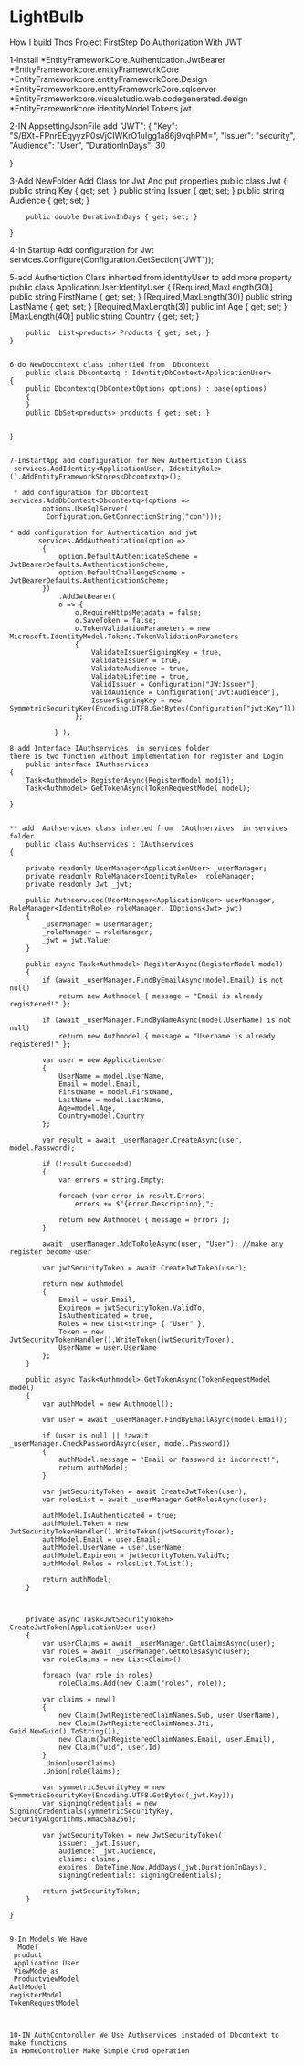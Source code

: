 # LightBulb
How I build Thos Project
FirstStep Do Authorization With JWT   

1-install 
*EntityFrameworkCore.Authentication.JwtBearer
*EntityFrameworkcore.entityFrameworkCore
*EntityFrameworkcore.entityFrameworkCore.Design
*EntityFrameworkcore.entityFrameworkCore.sqlserver
*EntityFrameworkcore.visualstudio.web.codegenerated.design
*EntityFrameworkcore.identityModel.Tokens.jwt

2-IN AppsettingJsonFile
add   "JWT": {
    "Key": "S/BXt+FPnrEEqyyzP0sVjCIWKrO1uIgg1a86j9vqhPM=",
    "Issuer": "security",
    "Audience": "User",
    "DurationInDays": 30

  }

3-Add NewFolder Add Class for Jwt And put properties 
    public class Jwt
    {
        public string Key { get; set; }
        public string Issuer { get; set; }
        public string Audience { get; set; }

        public double DurationInDays { get; set; }

    }
    
    
 4-In Startup Add configuration for Jwt
 services.Configure<Jwt>(Configuration.GetSection("JWT"));
    
 5-add Authertiction Class inhertied from identityUser
    to  add more property
     public class ApplicationUser:IdentityUser
    {
        [Required,MaxLength(30)]
        public string FirstName { get; set; }
        [Required,MaxLength(30)]
        public string LastName { get; set; }
        [Required,MaxLength(3)]
        public int Age { get; set; }
        [MaxLength(40)]
        public string Country { get; set; }

       
        public  List<products> Products { get; set; }
    }
    
    
    6-do NewDbcontext class inhertied from  Dbcontext
        public class Dbcontextq : IdentityDbContext<ApplicationUser>
    {
        public Dbcontextq(DbContextOptions options) : base(options)
        {
        }
        public DbSet<products> products { get; set; }
      
      
    }
    
    
    7-InstartApp add configuration for New Authertiction Class
     services.AddIdentity<ApplicationUser, IdentityRole>().AddEntityFrameworkStores<Dbcontextq>();
   
     * add configuration for Dbcontext
    services.AddDbContext<Dbcontextq>(options =>
            options.UseSqlServer(
             Configuration.GetConnectionString("con")));
    
    * add configuration for Authentication and jwt
           services.AddAuthentication(option =>
            {
                option.DefaultAuthenticateScheme = JwtBearerDefaults.AuthenticationScheme;
                option.DefaultChallengeScheme = JwtBearerDefaults.AuthenticationScheme;
            })
                .AddJwtBearer(
                o => {
                    o.RequireHttpsMetadata = false;
                    o.SaveToken = false;
                    o.TokenValidationParameters = new Microsoft.IdentityModel.Tokens.TokenValidationParameters
                    {
                        ValidateIssuerSigningKey = true,
                        ValidateIssuer = true,
                        ValidateAudience = true,
                        ValidateLifetime = true,
                        ValidIssuer = Configuration["JW:Issuer"],
                        ValidAudience = Configuration["Jwt:Audience"],
                        IssuerSigningKey = new SymmetricSecurityKey(Encoding.UTF8.GetBytes(Configuration["jwt:Key"]))
                    };
  
               } );  

    8-add Interface IAuthservices  in services folder
    there is two function without implementation for register and Login 
        public interface IAuthservices
    {
        Task<Authmodel> RegisterAsync(RegisterModel modil);
        Task<Authmodel> GetTokenAsync(TokenRequestModel model);
        
    }
    
    
    ** add  Authservices class inherted from  IAuthservices  in services folder
        public class Authservices : IAuthservices
    {
      
        private readonly UserManager<ApplicationUser> _userManager;
        private readonly RoleManager<IdentityRole> _roleManager;
        private readonly Jwt _jwt;

        public Authservices(UserManager<ApplicationUser> userManager, RoleManager<IdentityRole> roleManager, IOptions<Jwt> jwt)
        {
            _userManager = userManager;
            _roleManager = roleManager;
            _jwt = jwt.Value;
        }

        public async Task<Authmodel> RegisterAsync(RegisterModel model)
        {
            if (await _userManager.FindByEmailAsync(model.Email) is not null)
                return new Authmodel { message = "Email is already registered!" };

            if (await _userManager.FindByNameAsync(model.UserName) is not null)
                return new Authmodel { message = "Username is already registered!" };

            var user = new ApplicationUser
            {
                UserName = model.UserName,
                Email = model.Email,
                FirstName = model.FirstName,
                LastName = model.LastName,
                Age=model.Age,
                Country=model.Country
            };

            var result = await _userManager.CreateAsync(user, model.Password);

            if (!result.Succeeded)
            {
                var errors = string.Empty;

                foreach (var error in result.Errors)
                    errors += $"{error.Description},";

                return new Authmodel { message = errors };
            }

            await _userManager.AddToRoleAsync(user, "User"); //make any register become user

            var jwtSecurityToken = await CreateJwtToken(user);

            return new Authmodel
            {
                Email = user.Email,
                Expireon = jwtSecurityToken.ValidTo,
                IsAuthenticated = true,
                Roles = new List<string> { "User" },
                Token = new JwtSecurityTokenHandler().WriteToken(jwtSecurityToken),
                UserName = user.UserName
            };
        }

        public async Task<Authmodel> GetTokenAsync(TokenRequestModel model)
        {
            var authModel = new Authmodel();

            var user = await _userManager.FindByEmailAsync(model.Email);

            if (user is null || !await _userManager.CheckPasswordAsync(user, model.Password))
            {
                authModel.message = "Email or Password is incorrect!";
                return authModel;
            }

            var jwtSecurityToken = await CreateJwtToken(user);
            var rolesList = await _userManager.GetRolesAsync(user);

            authModel.IsAuthenticated = true;
            authModel.Token = new JwtSecurityTokenHandler().WriteToken(jwtSecurityToken);
            authModel.Email = user.Email;
            authModel.UserName = user.UserName;
            authModel.Expireon = jwtSecurityToken.ValidTo;
            authModel.Roles = rolesList.ToList();

            return authModel;
        }

  

        private async Task<JwtSecurityToken> CreateJwtToken(ApplicationUser user)
        {
            var userClaims = await _userManager.GetClaimsAsync(user);
            var roles = await _userManager.GetRolesAsync(user);
            var roleClaims = new List<Claim>();

            foreach (var role in roles)
                roleClaims.Add(new Claim("roles", role));

            var claims = new[]
            {
                new Claim(JwtRegisteredClaimNames.Sub, user.UserName),
                new Claim(JwtRegisteredClaimNames.Jti, Guid.NewGuid().ToString()),
                new Claim(JwtRegisteredClaimNames.Email, user.Email),
                new Claim("uid", user.Id)
            }
            .Union(userClaims)
            .Union(roleClaims);

            var symmetricSecurityKey = new SymmetricSecurityKey(Encoding.UTF8.GetBytes(_jwt.Key));
            var signingCredentials = new SigningCredentials(symmetricSecurityKey, SecurityAlgorithms.HmacSha256);

            var jwtSecurityToken = new JwtSecurityToken(
                issuer: _jwt.Issuer,
                audience: _jwt.Audience,
                claims: claims,
                expires: DateTime.Now.AddDays(_jwt.DurationInDays),
                signingCredentials: signingCredentials);

            return jwtSecurityToken;
        }

    }
    
    
    9-In Models We Have
      Model
     product
     Application User
     ViewMode as
     ProductviewModel
    AuthModel
    registerModel
    TokenRequestModel
    
    
    
    10-IN AuthContoroller We Use Authservices instaded of Dbcontext to make functions
    In HomeController Make Simple Crud operation

    
